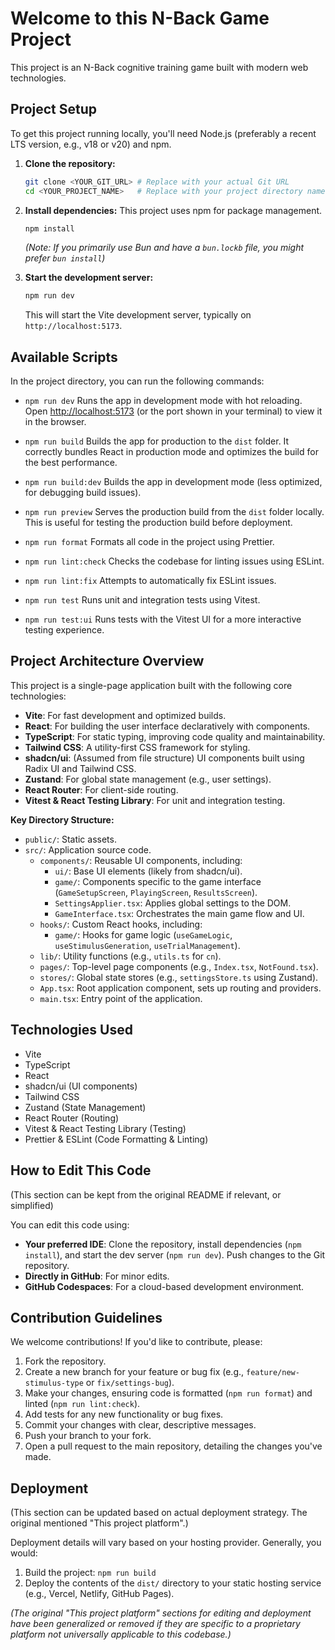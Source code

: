 # Welcome to this N-Back Game Project

This project is an N-Back cognitive training game built with modern web technologies.

## Project Setup

To get this project running locally, you'll need Node.js (preferably a recent LTS version, e.g., v18 or v20) and npm.

1.  **Clone the repository:**

    ```sh
    git clone <YOUR_GIT_URL> # Replace with your actual Git URL
    cd <YOUR_PROJECT_NAME>   # Replace with your project directory name
    ```

2.  **Install dependencies:**
    This project uses npm for package management.

    ```sh
    npm install
    ```

    _(Note: If you primarily use Bun and have a `bun.lockb` file, you might prefer `bun install`)_

3.  **Start the development server:**
    ```sh
    npm run dev
    ```
    This will start the Vite development server, typically on `http://localhost:5173`.

## Available Scripts

In the project directory, you can run the following commands:

- `npm run dev`
  Runs the app in development mode with hot reloading.
  Open [http://localhost:5173](http://localhost:5173) (or the port shown in your terminal) to view it in the browser.

- `npm run build`
  Builds the app for production to the `dist` folder.
  It correctly bundles React in production mode and optimizes the build for the best performance.

- `npm run build:dev`
  Builds the app in development mode (less optimized, for debugging build issues).

- `npm run preview`
  Serves the production build from the `dist` folder locally. This is useful for testing the production build before deployment.

- `npm run format`
  Formats all code in the project using Prettier.

- `npm run lint:check`
  Checks the codebase for linting issues using ESLint.

- `npm run lint:fix`
  Attempts to automatically fix ESLint issues.

- `npm run test`
  Runs unit and integration tests using Vitest.

- `npm run test:ui`
  Runs tests with the Vitest UI for a more interactive testing experience.

## Project Architecture Overview

This project is a single-page application built with the following core technologies:

- **Vite**: For fast development and optimized builds.
- **React**: For building the user interface declaratively with components.
- **TypeScript**: For static typing, improving code quality and maintainability.
- **Tailwind CSS**: A utility-first CSS framework for styling.
- **shadcn/ui**: (Assumed from file structure) UI components built using Radix UI and Tailwind CSS.
- **Zustand**: For global state management (e.g., user settings).
- **React Router**: For client-side routing.
- **Vitest & React Testing Library**: For unit and integration testing.

**Key Directory Structure:**

- `public/`: Static assets.
- `src/`: Application source code.
  - `components/`: Reusable UI components, including:
    - `ui/`: Base UI elements (likely from shadcn/ui).
    - `game/`: Components specific to the game interface (`GameSetupScreen`, `PlayingScreen`, `ResultsScreen`).
    - `SettingsApplier.tsx`: Applies global settings to the DOM.
    - `GameInterface.tsx`: Orchestrates the main game flow and UI.
  - `hooks/`: Custom React hooks, including:
    - `game/`: Hooks for game logic (`useGameLogic`, `useStimulusGeneration`, `useTrialManagement`).
  - `lib/`: Utility functions (e.g., `utils.ts` for `cn`).
  - `pages/`: Top-level page components (e.g., `Index.tsx`, `NotFound.tsx`).
  - `stores/`: Global state stores (e.g., `settingsStore.ts` using Zustand).
  - `App.tsx`: Root application component, sets up routing and providers.
  - `main.tsx`: Entry point of the application.

## Technologies Used

- Vite
- TypeScript
- React
- shadcn/ui (UI components)
- Tailwind CSS
- Zustand (State Management)
- React Router (Routing)
- Vitest & React Testing Library (Testing)
- Prettier & ESLint (Code Formatting & Linting)

## How to Edit This Code

(This section can be kept from the original README if relevant, or simplified)

You can edit this code using:

- **Your preferred IDE**: Clone the repository, install dependencies (`npm install`), and start the dev server (`npm run dev`). Push changes to the Git repository.
- **Directly in GitHub**: For minor edits.
- **GitHub Codespaces**: For a cloud-based development environment.

## Contribution Guidelines

We welcome contributions! If you'd like to contribute, please:

1.  Fork the repository.
2.  Create a new branch for your feature or bug fix (e.g., `feature/new-stimulus-type` or `fix/settings-bug`).
3.  Make your changes, ensuring code is formatted (`npm run format`) and linted (`npm run lint:check`).
4.  Add tests for any new functionality or bug fixes.
5.  Commit your changes with clear, descriptive messages.
6.  Push your branch to your fork.
7.  Open a pull request to the main repository, detailing the changes you've made.

## Deployment

(This section can be updated based on actual deployment strategy. The original mentioned "This project platform".)

Deployment details will vary based on your hosting provider. Generally, you would:

1.  Build the project: `npm run build`
2.  Deploy the contents of the `dist/` directory to your static hosting service (e.g., Vercel, Netlify, GitHub Pages).

_(The original "This project platform" sections for editing and deployment have been generalized or removed if they are specific to a proprietary platform not universally applicable to this codebase.)_
